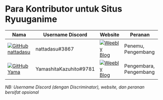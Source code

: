# Para Kontributor untuk Situs Ryuuganime

| Nama        | Username Discord | Website | Peranan |
|-------------|------------------|---------|---------|
| [![GitHub](https://www.google.com/s2/favicons?domain=github.com) nattadasu](https://github.com/nattadasu) | nattadasu#3867 | [![Weebly](https://www.google.com/s2/favicons?domain=weebly.com) Blog](https://tadamanatsu.weebly.com) | Penemu, Pengembang |
| [![GitHub](https://www.google.com/s2/favicons?domain=github.com) Yama](https://github.com/YamashitaKazuhito) | YamashitaKazuhito#9781 | [![Weebly](https://www.google.com/s2/favicons?domain=weebly.com) Blog](https://community.fandom.com/wiki/User:PegaxusKiller) | Pengembara, Pengembang |
_NB: Username Discord (dengan Discriminator), website, dan peranan bersifat opsional_
